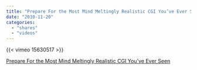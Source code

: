 ```yaml
---
title: "Prepare For the Most Mind Meltingly Realistic CGI You’ve Ever Seen"
date: "2010-11-20"
categories:
  - "shares"
  - "videos"
---
```


{{< vimeo 15630517 >}}

[Prepare For the Most Mind Meltingly Realistic CGI You’ve Ever Seen](http://gizmodo.com/5691747/prepare-for-the-most-mind-meltingly-realistic-cgi-youve-ever-seen)
